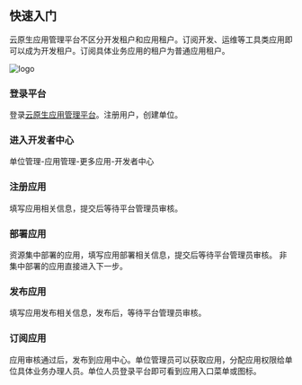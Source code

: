 ## 快速入门
   云原生应用管理平台不区分开发租户和应用租户。订阅开发、运维等工具类应用即可以成为开发租户。订阅具体业务应用的租户为普通应用租户。

![logo](./public/logo.jpg)
### 登录平台
登录[云原生应用管理平台](http://platform.assetcloud.org.cn)。注册用户，创建单位。
### 进入开发者中心
单位管理-应用管理-更多应用-开发者中心
### 注册应用
填写应用相关信息，提交后等待平台管理员审核。
### 部署应用
资源集中部署的应用，填写应用部署相关信息，提交后等待平台管理员审核。
非集中部署的应用直接进入下一步。
### 发布应用
填写应用发布相关信息，发布后，等待平台管理员审核。

### 订阅应用
应用审核通过后，发布到应用中心。单位管理员可以获取应用，分配应用权限给单位具体业务办理人员。单位人员登录平台即可看到应用入口菜单或图标。